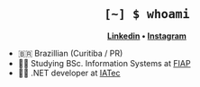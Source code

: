 <h2 align="center" style="font-family: Consolas, monospace;">
	[~] $ whoami
</h2>

<p align="center">
	<strong>
		<a href="https://www.linkedin.com/in/joão-victor-alves-figueira/">Linkedin</a>
		•
		<a href="https://www.instagram.com/_victorjoaof/">Instagram</a>
	</strong>
</p>

- :brazil: Brazillian (Curitiba / PR)
- :man_student: Studying BSc. Information Systems at [FIAP](https://www.fiap.com.br/)
- :man_technologist: .NET developer at [IATec](https://iatec.com/)

